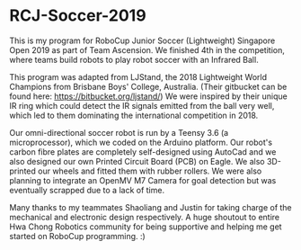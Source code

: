 # RCJ-Soccer-2019

This is my program for RoboCup Junior Soccer (Lightweight) Singapore Open 2019 as part of Team Ascension. We finished 4th in the competition, where teams build robots to play robot soccer with an Infrared Ball.

This program was adapted from LJStand, the 2018 Lightweight World Champions from Brisbane Boys' College, Australia. (Their gitbucket can be found here: https://bitbucket.org/ljstand/)
We were inspired by their unique IR ring which could detect the IR signals emitted from the ball very well, which led to them dominating the international competition in 2018.

Our omni-directional soccer robot is run by a Teensy 3.6 (a microprocessor), which we coded on the Arduino platform. 
Our robot's carbon fibre plates are completely self-designed using AutoCad and we also designed our own Printed Circuit Board (PCB) on Eagle.
We also 3D-printed our wheels and fitted them with rubber rollers. We were also planning to integrate an OpenMV M7 Camera for goal detection but was eventually scrapped due to a lack of time.

Many thanks to my teammates Shaoliang and Justin for taking charge of the mechanical and electronic design respectively. A huge shoutout to entire Hwa Chong Robotics community for being supportive and helping me get started on RoboCup programming. :)
